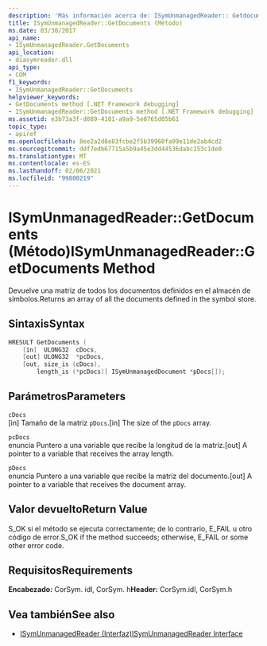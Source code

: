 ```yaml
---
description: 'Más información acerca de: ISymUnmanagedReader:: Getdocuments ((método)'
title: ISymUnmanagedReader::GetDocuments (Método)
ms.date: 03/30/2017
api_name:
- ISymUnmanagedReader.GetDocuments
api_location:
- diasymreader.dll
api_type:
- COM
f1_keywords:
- ISymUnmanagedReader::GetDocuments
helpviewer_keywords:
- GetDocuments method [.NET Framework debugging]
- ISymUnmanagedReader::GetDocuments method [.NET Framework debugging]
ms.assetid: e3b73a3f-d089-4101-a9a9-5e0765d05b61
topic_type:
- apiref
ms.openlocfilehash: 8ee2a2d8e83fcbe2f5b39960fa99e11de2ab4cd2
ms.sourcegitcommit: ddf7edb67715a5b9a45e3dd44536dabc153c1de0
ms.translationtype: MT
ms.contentlocale: es-ES
ms.lasthandoff: 02/06/2021
ms.locfileid: "99800219"
---
```

# <a name="isymunmanagedreadergetdocuments-method"></a><span data-ttu-id="70dcb-103">ISymUnmanagedReader::GetDocuments (Método)</span><span class="sxs-lookup"><span data-stu-id="70dcb-103">ISymUnmanagedReader::GetDocuments Method</span></span>

<span data-ttu-id="70dcb-104">Devuelve una matriz de todos los documentos definidos en el almacén de símbolos.</span><span class="sxs-lookup"><span data-stu-id="70dcb-104">Returns an array of all the documents defined in the symbol store.</span></span>  
  
## <a name="syntax"></a><span data-ttu-id="70dcb-105">Sintaxis</span><span class="sxs-lookup"><span data-stu-id="70dcb-105">Syntax</span></span>  
  
```cpp  
HRESULT GetDocuments (  
    [in]  ULONG32  cDocs,  
    [out] ULONG32  *pcDocs,  
    [out, size_is (cDocs),  
        length_is (*pcDocs)] ISymUnmanagedDocument *pDocs[]);  
```  
  
## <a name="parameters"></a><span data-ttu-id="70dcb-106">Parámetros</span><span class="sxs-lookup"><span data-stu-id="70dcb-106">Parameters</span></span>  

 `cDocs`  
 <span data-ttu-id="70dcb-107">[in] Tamaño de la matriz `pDocs`.</span><span class="sxs-lookup"><span data-stu-id="70dcb-107">[in] The size of the `pDocs` array.</span></span>  
  
 `pcDocs`  
 <span data-ttu-id="70dcb-108">enuncia Puntero a una variable que recibe la longitud de la matriz.</span><span class="sxs-lookup"><span data-stu-id="70dcb-108">[out] A pointer to a variable that receives the array length.</span></span>  
  
 `pDocs`  
 <span data-ttu-id="70dcb-109">enuncia Puntero a una variable que recibe la matriz del documento.</span><span class="sxs-lookup"><span data-stu-id="70dcb-109">[out] A pointer to a variable that receives the document array.</span></span>  
  
## <a name="return-value"></a><span data-ttu-id="70dcb-110">Valor devuelto</span><span class="sxs-lookup"><span data-stu-id="70dcb-110">Return Value</span></span>  

 <span data-ttu-id="70dcb-111">S_OK si el método se ejecuta correctamente; de lo contrario, E_FAIL u otro código de error.</span><span class="sxs-lookup"><span data-stu-id="70dcb-111">S_OK if the method succeeds; otherwise, E_FAIL or some other error code.</span></span>  
  
## <a name="requirements"></a><span data-ttu-id="70dcb-112">Requisitos</span><span class="sxs-lookup"><span data-stu-id="70dcb-112">Requirements</span></span>  

 <span data-ttu-id="70dcb-113">**Encabezado:** CorSym. idl, CorSym. h</span><span class="sxs-lookup"><span data-stu-id="70dcb-113">**Header:** CorSym.idl, CorSym.h</span></span>  
  
## <a name="see-also"></a><span data-ttu-id="70dcb-114">Vea también</span><span class="sxs-lookup"><span data-stu-id="70dcb-114">See also</span></span>

- [<span data-ttu-id="70dcb-115">ISymUnmanagedReader (Interfaz)</span><span class="sxs-lookup"><span data-stu-id="70dcb-115">ISymUnmanagedReader Interface</span></span>](isymunmanagedreader-interface.md)
